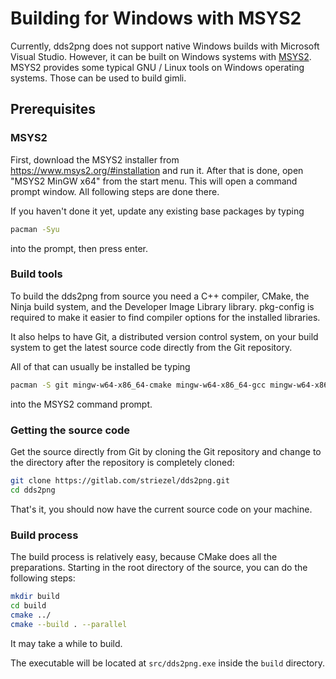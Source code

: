 # Building for Windows with MSYS2

Currently, dds2png does not support native Windows builds with Microsoft Visual
Studio. However, it can be built on Windows systems with
[MSYS2](https://www.msys2.org/). MSYS2 provides some typical GNU / Linux tools
on Windows operating systems. Those can be used to build gimli.

## Prerequisites

### MSYS2

First, download the MSYS2 installer from <https://www.msys2.org/#installation>
and run it. After that is done, open "MSYS2 MinGW x64" from the start menu. This
will open a command prompt window. All following steps are done there.

If you haven't done it yet, update any existing base packages by typing

```bash
pacman -Syu
```

into the prompt, then press enter.

### Build tools

To build the dds2png from source you need a C++ compiler, CMake, the Ninja build
system, and the Developer Image Library library.
pkg-config is required to make it easier to find compiler options for the
installed libraries.

It also helps to have Git, a distributed version control system, on your build
system to get the latest source code directly from the Git repository.

All of that can usually be installed be typing

```bash
pacman -S git mingw-w64-x86_64-cmake mingw-w64-x86_64-gcc mingw-w64-x86_64-devil mingw-w64-x86_64-ninja mingw-w64-x86_64-pkg-config
```

into the MSYS2 command prompt.

### Getting the source code

Get the source directly from Git by cloning the Git repository and change to
the directory after the repository is completely cloned:

```bash
git clone https://gitlab.com/striezel/dds2png.git
cd dds2png
```

That's it, you should now have the current source code on your machine.

### Build process

The build process is relatively easy, because CMake does all the preparations.
Starting in the root directory of the source, you can do the following steps:

```bash
mkdir build
cd build
cmake ../
cmake --build . --parallel
```

It may take a while to build.

The executable will be located at `src/dds2png.exe` inside the `build`
directory.
